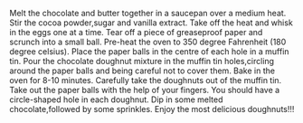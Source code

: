 Melt the chocolate and butter together in a saucepan over a medium heat.
Stir the cocoa powder,sugar and vanilla extract.
Take off the heat and whisk in the eggs one at a time.
Tear off a piece of greaseproof paper and scrunch into a small ball.
Pre-heat the oven to 350 degree Fahrenheit (180 degree celsius).
Place the paper balls in the centre of each hole in a muffin tin. Pour the chocolate doughnut mixture in the muffin tin holes,circling around the paper balls and being careful not to cover them.
Bake in the oven for 8-10 minutes.
Carefully take the doughnuts out of the muffin tin. Take out the paper balls with the help of your fingers. You should have a circle-shaped hole in each doughnut.
Dip in some melted chocolate,followed by some sprinkles.
Enjoy the most delicious doughnuts!!!